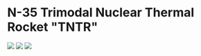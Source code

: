 # N-35 Trimodal Nuclear Thermal Rocket "TNTR"
 <img src="https://img.shields.io/badge/License-GPL_3.0-blue"> <img src="https://img.shields.io/badge/List_of_projects-here-red"> <img src="https://img.shields.io/badge/PDFs-here-8A2BE2">
